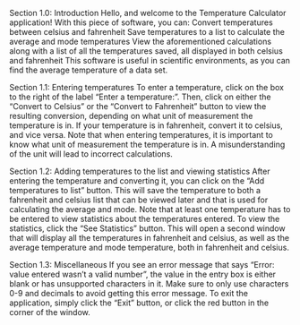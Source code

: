 Section 1.0: Introduction
Hello, and welcome to the Temperature Calculator application! With this piece of software, you can:
Convert temperatures between celsius and fahrenheit
Save temperatures to a list to calculate the average and mode temperatures
View the aforementioned calculations along with a list of all the temperatures saved, all displayed in both celsius and fahrenheit
This software is useful in scientific environments, as you can find the average temperature of a data set.

Section 1.1: Entering temperatures
To enter a temperature, click on the box to the right of the label “Enter a temperature:”. Then, click on either the “Convert to Celsius” or the “Convert to Fahrenheit” button to view the resulting conversion, depending on what unit of measurement the temperature is in. If your temperature is in fahrenheit, convert it to celsius, and vice versa. Note that when entering temperatures, it is important to know what unit of measurement the temperature is in. A misunderstanding of the unit will lead to incorrect calculations.

Section 1.2: Adding temperatures to the list and viewing statistics
After entering the temperature and converting it, you can click on the “Add temperatures to list” button. This will save the temperature to both a fahrenheit and celsius list that can be viewed later and that is used for calculating the average and mode. Note that at least one temperature has to be entered to view statistics about the temperatures entered. To view the statistics, click the “See Statistics” button. This will open a second window that will display all the temperatures in fahrenheit and celsius, as well as the average temperature and mode temperature, both in fahrenheit and celsius.

Section 1.3: Miscellaneous
If you see an error message that says “Error: value entered wasn’t a valid number”, the value in the entry box is either blank or has unsupported characters in it. Make sure to only use characters 0-9 and decimals to avoid getting this error message. To exit the application, simply click the “Exit” button, or click the red button in the corner of the window.
